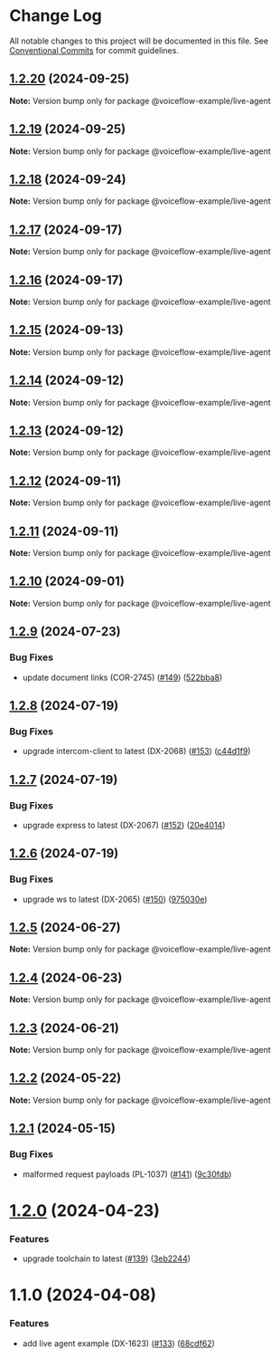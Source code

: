 # Change Log

All notable changes to this project will be documented in this file.
See [Conventional Commits](https://conventionalcommits.org) for commit guidelines.

## [1.2.20](https://github.com/voiceflow/react-chat/compare/@voiceflow-example/live-agent@1.2.19...@voiceflow-example/live-agent@1.2.20) (2024-09-25)

**Note:** Version bump only for package @voiceflow-example/live-agent

## [1.2.19](https://github.com/voiceflow/react-chat/compare/@voiceflow-example/live-agent@1.2.18...@voiceflow-example/live-agent@1.2.19) (2024-09-25)

**Note:** Version bump only for package @voiceflow-example/live-agent

## [1.2.18](https://github.com/voiceflow/react-chat/compare/@voiceflow-example/live-agent@1.2.17...@voiceflow-example/live-agent@1.2.18) (2024-09-24)

**Note:** Version bump only for package @voiceflow-example/live-agent

## [1.2.17](https://github.com/voiceflow/react-chat/compare/@voiceflow-example/live-agent@1.2.16...@voiceflow-example/live-agent@1.2.17) (2024-09-17)

**Note:** Version bump only for package @voiceflow-example/live-agent

## [1.2.16](https://github.com/voiceflow/react-chat/compare/@voiceflow-example/live-agent@1.2.15...@voiceflow-example/live-agent@1.2.16) (2024-09-17)

**Note:** Version bump only for package @voiceflow-example/live-agent

## [1.2.15](https://github.com/voiceflow/react-chat/compare/@voiceflow-example/live-agent@1.2.14...@voiceflow-example/live-agent@1.2.15) (2024-09-13)

**Note:** Version bump only for package @voiceflow-example/live-agent

## [1.2.14](https://github.com/voiceflow/react-chat/compare/@voiceflow-example/live-agent@1.2.13...@voiceflow-example/live-agent@1.2.14) (2024-09-12)

**Note:** Version bump only for package @voiceflow-example/live-agent

## [1.2.13](https://github.com/voiceflow/react-chat/compare/@voiceflow-example/live-agent@1.2.12...@voiceflow-example/live-agent@1.2.13) (2024-09-12)

**Note:** Version bump only for package @voiceflow-example/live-agent

## [1.2.12](https://github.com/voiceflow/react-chat/compare/@voiceflow-example/live-agent@1.2.11...@voiceflow-example/live-agent@1.2.12) (2024-09-11)

**Note:** Version bump only for package @voiceflow-example/live-agent

## [1.2.11](https://github.com/voiceflow/react-chat/compare/@voiceflow-example/live-agent@1.2.10...@voiceflow-example/live-agent@1.2.11) (2024-09-11)

**Note:** Version bump only for package @voiceflow-example/live-agent

## [1.2.10](https://github.com/voiceflow/react-chat/compare/@voiceflow-example/live-agent@1.2.9...@voiceflow-example/live-agent@1.2.10) (2024-09-01)

**Note:** Version bump only for package @voiceflow-example/live-agent

## [1.2.9](https://github.com/voiceflow/react-chat/compare/@voiceflow-example/live-agent@1.2.8...@voiceflow-example/live-agent@1.2.9) (2024-07-23)

### Bug Fixes

* update document links (COR-2745) ([#149](https://github.com/voiceflow/react-chat/issues/149)) ([522bba8](https://github.com/voiceflow/react-chat/commit/522bba89d7283bb4220ea295ba988ead296aebd6))

## [1.2.8](https://github.com/voiceflow/react-chat/compare/@voiceflow-example/live-agent@1.2.7...@voiceflow-example/live-agent@1.2.8) (2024-07-19)

### Bug Fixes

* upgrade intercom-client to latest (DX-2068) ([#153](https://github.com/voiceflow/react-chat/issues/153)) ([c44d1f9](https://github.com/voiceflow/react-chat/commit/c44d1f9412ddb73f5c8c65e3f90c75a621d0e898))

## [1.2.7](https://github.com/voiceflow/react-chat/compare/@voiceflow-example/live-agent@1.2.6...@voiceflow-example/live-agent@1.2.7) (2024-07-19)

### Bug Fixes

* upgrade express to latest (DX-2067) ([#152](https://github.com/voiceflow/react-chat/issues/152)) ([20e4014](https://github.com/voiceflow/react-chat/commit/20e401470785acb579e4085b23dae0d7f75966a6))

## [1.2.6](https://github.com/voiceflow/react-chat/compare/@voiceflow-example/live-agent@1.2.5...@voiceflow-example/live-agent@1.2.6) (2024-07-19)

### Bug Fixes

* upgrade ws to latest (DX-2065) ([#150](https://github.com/voiceflow/react-chat/issues/150)) ([975030e](https://github.com/voiceflow/react-chat/commit/975030e417fc8b9c35d96c341cac8f34ffc6c4df))

## [1.2.5](https://github.com/voiceflow/react-chat/compare/@voiceflow-example/live-agent@1.2.4...@voiceflow-example/live-agent@1.2.5) (2024-06-27)

**Note:** Version bump only for package @voiceflow-example/live-agent

## [1.2.4](https://github.com/voiceflow/react-chat/compare/@voiceflow-example/live-agent@1.2.3...@voiceflow-example/live-agent@1.2.4) (2024-06-23)

**Note:** Version bump only for package @voiceflow-example/live-agent

## [1.2.3](https://github.com/voiceflow/react-chat/compare/@voiceflow-example/live-agent@1.2.2...@voiceflow-example/live-agent@1.2.3) (2024-06-21)

**Note:** Version bump only for package @voiceflow-example/live-agent

## [1.2.2](https://github.com/voiceflow/react-chat/compare/@voiceflow-example/live-agent@1.2.1...@voiceflow-example/live-agent@1.2.2) (2024-05-22)

**Note:** Version bump only for package @voiceflow-example/live-agent

## [1.2.1](https://github.com/voiceflow/react-chat/compare/@voiceflow-example/live-agent@1.2.0...@voiceflow-example/live-agent@1.2.1) (2024-05-15)

### Bug Fixes

* malformed request payloads (PL-1037) ([#141](https://github.com/voiceflow/react-chat/issues/141)) ([9c30fdb](https://github.com/voiceflow/react-chat/commit/9c30fdba9d41660aeb735a41bdda0b58040b54b0))

# [1.2.0](https://github.com/voiceflow/react-chat/compare/@voiceflow-example/live-agent@1.1.0...@voiceflow-example/live-agent@1.2.0) (2024-04-23)

### Features

* upgrade toolchain to latest ([#139](https://github.com/voiceflow/react-chat/issues/139)) ([3eb2244](https://github.com/voiceflow/react-chat/commit/3eb22445fe45f3d84f4ae889aa8b01f0b22c07f6))

# 1.1.0 (2024-04-08)

### Features

* add live agent example (DX-1623) ([#133](https://github.com/voiceflow/react-chat/issues/133)) ([68cdf62](https://github.com/voiceflow/react-chat/commit/68cdf626a3a6acf3624e43cbc107fe7f0f9ea7f1))
